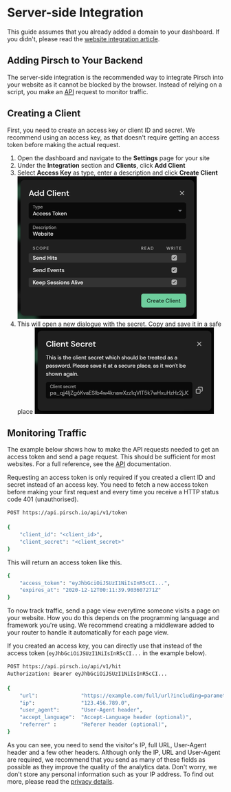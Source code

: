 # Server-side Integration

This guide assumes that you already added a domain to your dashboard. If you didn't, please read the [website integration article](/get-started/frontend-integration).

## Adding Pirsch to Your Backend

The server-side integration is the recommended way to integrate Pirsch into your website as it cannot be blocked by the browser. Instead of relying on a script, you make an [API](/api-sdks/api) request to monitor traffic.

## Creating a Client

First, you need to create an access key or client ID and secret. We recommend using an access key, as that doesn't require getting an access token before making the actual request.

1. Open the dashboard and navigate to the **Settings** page for your site
2. Under the **Integration** section and **Clients**, click **Add Client**
3. Select **Access Key** as type, enter a description and click **Create Client** ![Client Creation](../static/get-started/backend-create-client.png)
4. This will open a new dialogue with the secret. Copy and save it in a safe place ![Client ID and Secret](../static/get-started/backend-client-id-secret.png)

## Monitoring Traffic

The example below shows how to make the API requests needed to get an access token and send a page request. This should be sufficient for most websites. For a full reference, see the [API](/api-sdks/api) documentation.

Requesting an access token is only required if you created a client ID and secret instead of an access key. You need to fetch a new access token before making your first request and every time you receive a HTTP status code 401 (unauthorised).

```Bash
POST https://api.pirsch.io/api/v1/token

{
    "client_id": "<client_id>",
    "client_secret": "<client_secret>"
}
```

This will return an access token like this.

```Bash
{
    "access_token": "eyJhbGciOiJSUzI1NiIsInR5cCI...",
    "expires_at": "2020-12-12T00:11:39.903607271Z"
}
```

To now track traffic, send a page view everytime someone visits a page on your website. How you do this depends on the programming language and framework you're using. We recommend creating a middleware added to your router to handle it automatically for each page view.

If you created an access key, you can directly use that instead of the access token (`eyJhbGciOiJSUzI1NiIsInR5cCI...` in the example below).

```Bash
POST https://api.pirsch.io/api/v1/hit
Authorization: Bearer eyJhbGciOiJSUzI1NiIsInR5cCI...

{
    "url":              "https://example.com/full/url?including=parameters",
    "ip":               "123.456.789.0",
    "user_agent":       "User-Agent header",
    "accept_language":  "Accept-Language header (optional)",
    "referrer" :        "Referer header (optional)",
}
```

As you can see, you need to send the visitor's IP, full URL, User-Agent header and a few other headers. Although only the IP, URL and User-Agent are required, we recommend that you send as many of these fields as possible as they improve the quality of the analytics data. Don't worry, we don't store any personal information such as your IP address. To find out more, please read the [privacy details](/privacy).

